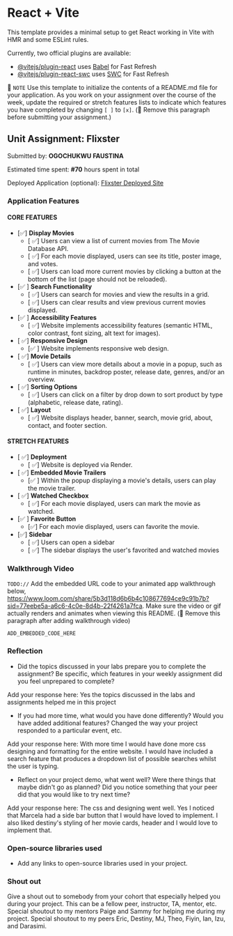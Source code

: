 # React + Vite

This template provides a minimal setup to get React working in Vite with HMR and some ESLint rules.

Currently, two official plugins are available:

- [@vitejs/plugin-react](https://github.com/vitejs/vite-plugin-react/blob/main/packages/plugin-react/README.md) uses [Babel](https://babeljs.io/) for Fast Refresh
- [@vitejs/plugin-react-swc](https://github.com/vitejs/vite-plugin-react-swc) uses [SWC](https://swc.rs/) for Fast Refresh

📝 `NOTE` Use this template to initialize the contents of a README.md file for your application. As you work on your assignment over the course of the week, update the required or stretch features lists to indicate which features you have completed by changing `[ ]` to `[x]`. (🚫 Remove this paragraph before submitting your assignment.)

## Unit Assignment: Flixster

Submitted by: **OGOCHUKWU FAUSTINA**

Estimated time spent: **#70** hours spent in total

Deployed Application (optional): [Flixster Deployed Site](https://flixster-starter-jn30.onrender.com)

### Application Features

#### CORE FEATURES


- [✅] **Display Movies**
  - [ ✅] Users can view a list of current movies from The Movie Database API.
  - [ ✅] For each movie displayed, users can see its title, poster image, and votes.
  - [ ✅] Users can load more current movies by clicking a button at the bottom of the list (page should not be reloaded).
- [✅ ] **Search Functionality**
  - [ ✅] Users can search for movies and view the results in a grid.
  - [ ✅] Users can clear results and view previous current movies displayed.
- [✅ ] **Accessibility Features**
  - [ ✅] Website implements accessibility features (semantic HTML, color contrast, font sizing, alt text for images).
- [ ✅] **Responsive Design**
  - [✅ ] Website implements responsive web design.
- [ ✅] **Movie Details**
  - [ ✅] Users can view more details about a movie in a popup, such as runtime in minutes, backdrop poster, release date, genres, and/or an overview.
- [ ✅] **Sorting Options**
  - [ ✅] Users can click on a filter by drop down to sort product by type (alphabetic, release date, rating).
- [ ✅] **Layout**
  - [ ✅] Website displays header, banner, search, movie grid, about, contact, and footer section.

#### STRETCH FEATURES

- [ ✅] **Deployment**
  - [ ✅] Website is deployed via Render.
- [ ✅] **Embedded Movie Trailers**
  - [✅ ] Within the popup displaying a movie's details, users can play the movie trailer.
- [ ✅] **Watched Checkbox**
  - [ ✅] For each movie displayed, users can mark the movie as watched.
- [✅ ] **Favorite Button**
  - [✅] For each movie displayed, users can favorite the movie.
- [✅] **Sidebar**
  - [ ✅] Users can open a sidebar
  - [ ✅] The sidebar displays the user's favorited and watched movies

### Walkthrough Video

`TODO://` Add the embedded URL code to your animated app walkthrough below, https://www.loom.com/share/5b3d118d6b6b4c108677694ce9c91b7b?sid=77eebe5a-a6c6-4c0e-8d4b-22f4261a7fca. Make sure the video or gif actually renders and animates when viewing this README. (🚫 Remove this paragraph after adding walkthrough video)

`ADD_EMBEDDED_CODE_HERE`

### Reflection

* Did the topics discussed in your labs prepare you to complete the assignment? Be specific, which features in your weekly assignment did you feel unprepared to complete?

Add your response here: Yes the topics discussed in the labs and assignments helped me in this project

* If you had more time, what would you have done differently? Would you have added additional features? Changed the way your project responded to a particular event, etc.
  
Add your response here: With more time I would have done more css designing and formatting for the entire website. I would have included a search feature that produces a dropdown list of possible searches whilst the user is typing.

* Reflect on your project demo, what went well? Were there things that maybe didn't go as planned? Did you notice something that your peer did that you would like to try next time?

Add your response here: The css and designing went well. Yes I noticed that Marcela had a side bar button that I would have loved to implement. I also liked destiny's styling of her movie cards, header and I would love to implement that.

### Open-source libraries used

- Add any links to open-source libraries used in your project.

### Shout out

Give a shout out to somebody from your cohort that especially helped you during your project. This can be a fellow peer, instructor, TA, mentor, etc.
Special shoutout to my mentors Paige and Sammy for helping me during my project. 
Special shoutout to my peers Eric, Destiny, MJ, Theo, Fiyin, Ian, Izu, and Darasimi.